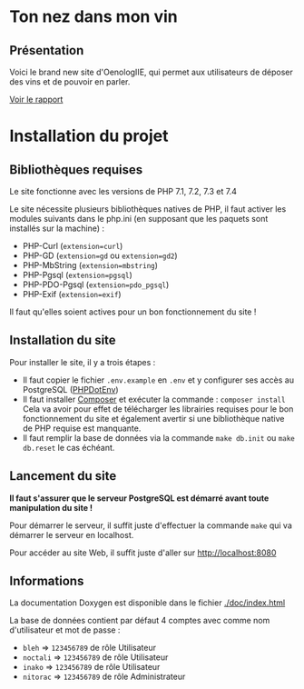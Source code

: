 # Ton nez dans mon vin

## Présentation

Voici le brand new site d'OenologIIE, qui permet aux utilisateurs de déposer des vins et de pouvoir en parler.

[Voir le rapport](./Rapport.pdf)

# Installation du projet

## Bibliothèques requises

Le site fonctionne avec les versions de PHP 7.1, 7.2, 7.3 et 7.4

Le site nécessite plusieurs bibliothèques natives de PHP, il faut activer les modules suivants dans le php.ini (en supposant que les paquets sont installés sur la machine) :
* PHP-Curl (`extension=curl`)
* PHP-GD (`extension=gd` ou `extension=gd2`)
* PHP-MbString (`extension=mbstring`)
* PHP-Pgsql (`extension=pgsql`)
* PHP-PDO-Pgsql (`extension=pdo_pgsql`)
* PHP-Exif (`extension=exif`)

Il faut qu'elles soient actives pour un bon fonctionnement du site !

## Installation du site

Pour installer le site, il y a trois étapes : 
* Il faut copier le fichier `.env.example` en `.env` et y configurer ses accès au PostgreSQL ([PHPDotEnv](https://github.com/vlucas/phpdotenv))
* Il faut installer [Composer](https://getcomposer.org/doc/00-intro.md) et exécuter la commande : `composer install`
  Cela va avoir pour effet de télécharger les librairies requises pour le bon fonctionnement du site et également avertir si une bibliothèque native de PHP requise est manquante.
* Il faut remplir la base de données via la commande `make db.init` ou `make db.reset` le cas échéant.

## Lancement du site

**Il faut s'assurer que le serveur PostgreSQL est démarré avant toute manipulation du site !**

Pour démarrer le serveur, il suffit juste d'effectuer la commande `make` qui va démarrer le serveur en localhost.

Pour accéder au site Web, il suffit juste d'aller sur [http://localhost:8080](http://localhost:8080)

## Informations

La documentation Doxygen est disponible dans le fichier [./doc/index.html](./doc/index.html)

La base de données contient par défaut 4 comptes avec comme nom d'utilisateur et mot de passe :
* `bleh` => `123456789`     de rôle Utilisateur
* `noctali` => `123456789`  de rôle Utilisateur
* `inako` => `123456789`    de rôle Utilisateur
* `nitorac` => `123456789`  de rôle Administrateur
